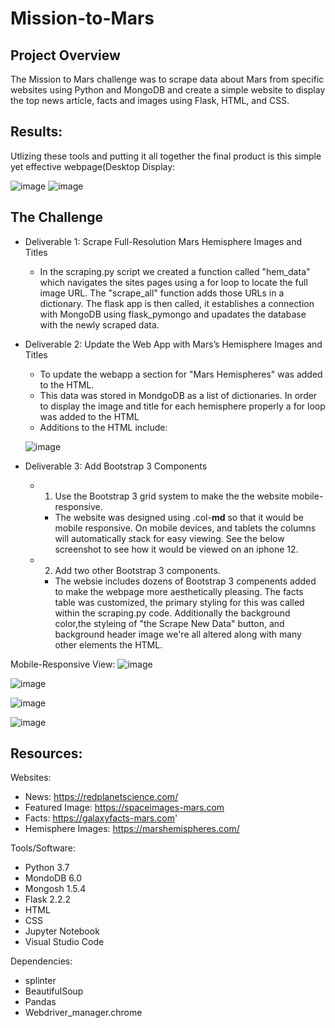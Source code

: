 # Mission-to-Mars

## Project Overview

The Mission to Mars challenge was to scrape data about Mars from specific websites using Python and MongoDB and create a simple website to display the top news article, facts and images using Flask, HTML, and CSS.

## Results:
Utlizing these tools and putting it all together the final product is this simple yet effective webpage(Desktop Display:

![image](https://user-images.githubusercontent.com/107006216/187052330-0483637b-8238-4381-83e6-528b319dca97.png)
![image](https://user-images.githubusercontent.com/107006216/187054077-2780fa9c-f71d-4b0a-96d3-ea2087b4605b.png)

## The Challenge

- Deliverable 1: Scrape Full-Resolution Mars Hemisphere Images and Titles
  - In the scraping.py script we created a function called "hem_data" which navigates the sites pages using a for loop to locate the full image URL. The "scrape_all" function adds those URLs in a dictionary. The flask app is then called, it establishes a connection with MongoDB using flask_pymongo and upadates the database with the newly scraped data.
  
- Deliverable 2: Update the Web App with Mars’s Hemisphere Images and Titles
  - To update the webapp a section for "Mars Hemispheres" was added to the HTML.
  - This data was stored in MondgoDB as a list of dictionaries. In order to display the image and title for each hemisphere properly a for loop was added to the HTML
  - Additions to the HTML include:
  
  ![image](https://user-images.githubusercontent.com/107006216/187055693-ac06a894-6e8a-4d99-90a9-79e908adcb2a.png)

- Deliverable 3: Add Bootstrap 3 Components
  - 1. Use the Bootstrap 3 grid system to make the the website mobile-responsive.
      - The website was designed using .col-**__md__** so that it would be mobile responsive. On mobile devices, and tablets the columns will automatically stack for  easy viewing. See the below screenshot to see how it would be viewed on an iphone 12.
      
  - 2. Add two other Bootstrap 3 components.
      - The websie includes dozens of Bootstrap 3 compenents added to make the webpage more aesthetically pleasing. The facts table was customized, the primary styling for this was called within the scraping.py code. Additionally the background color,the styleing of "the Scrape New Data" button, and background header image we're all altered along with many other elements the HTML.
  
 
 Mobile-Responsive View:
  ![image](https://user-images.githubusercontent.com/107006216/187054417-84a2270d-6895-494a-87db-9f1954e09070.png)

  ![image](https://user-images.githubusercontent.com/107006216/187054305-c173aa2c-ccfc-4b1c-81b8-807ef70255c4.png)
  
  ![image](https://user-images.githubusercontent.com/107006216/187054356-dc6de19b-40a5-43a1-9732-870a81bff602.png)
  
  ![image](https://user-images.githubusercontent.com/107006216/187054406-aa29c033-194b-4dd3-829c-ff6aa4e1b4d0.png)

## Resources:

Websites:
- News: https://redplanetscience.com/
- Featured Image: https://spaceimages-mars.com
- Facts: https://galaxyfacts-mars.com'
- Hemisphere Images: https://marshemispheres.com/

Tools/Software:
- Python 3.7
- MondoDB 6.0
- Mongosh 1.5.4
- Flask 2.2.2
- HTML
- CSS
- Jupyter Notebook
- Visual Studio Code

Dependencies:
- splinter
- BeautifulSoup
- Pandas
- Webdriver_manager.chrome

